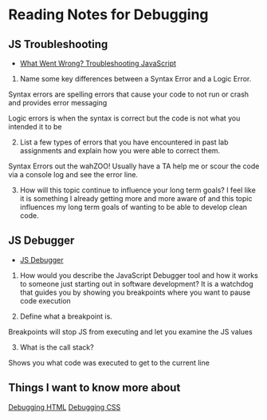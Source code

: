 # Reading Notes for Debugging 

## JS Troubleshooting
- [What Went Wrong? Troubleshooting JavaScript](https://developer.mozilla.org/en-US/docs/Learn/JavaScript/First_steps/What_went_wrong)

1. Name some key differences between a Syntax Error and a Logic Error.

 Syntax errors are spelling errors that cause your code to not run or crash and provides error messaging

 Logic errors is when the syntax is correct but the code is not what you intended it to be

2. List a few types of errors that you have encountered in past lab assignments and explain how you were able to correct them.

Syntax Errors out the wahZOO! Usually have a TA help me or scour the code via a console log and see the error line.

3. How will this topic continue to influence your long term goals?
  I feel like it is something I already getting more and more aware of and this topic influences my long term goals of wanting to be able to develop clean code.

## JS Debugger
- [JS Debugger](https://developer.mozilla.org/en-US/docs/Learn/Common_questions/Tools_and_setup/What_are_browser_developer_tools#the_javascript_debugger)

1. How would you describe the JavaScript Debugger tool and how it works to someone just starting out in software development?
It is a watchdog that guides you by showing you breakpoints where you want to pause code execution

2. Define what a breakpoint is.

Breakpoints will stop JS from executing and let you examine the JS values

3. What is the call stack?

Shows you what code was executed to get to the current line

## Things I want to know more about
[Debugging HTML](https://developer.mozilla.org/en-US/docs/Learn/HTML/Introduction_to_HTML/Debugging_HTML)
[Debugging CSS](https://developer.mozilla.org/en-US/docs/Learn/CSS/Building_blocks/Debugging_CSS)